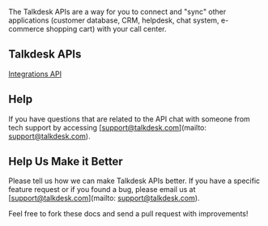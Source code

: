 The Talkdesk APIs are a way for you to connect and "sync" other applications (customer database, CRM, helpdesk, chat system, e-commerce shopping cart) with your call center.

## Talkdesk APIs

[Integrations API](https://github.com/Talkdesk/api/tree/master/integrations)

## Help

If you have questions that are related to the API chat with someone from tech support by accessing [support@talkdesk.com](mailto: support@talkdesk.com).

## Help Us Make it Better

Please tell us how we can make Talkdesk APIs better. If you have a specific feature request or if you found a bug, please email us at [support@talkdesk.com](mailto: support@talkdesk.com).

Feel free to fork these docs and send a pull request with improvements!
